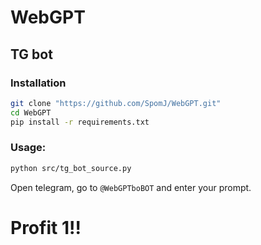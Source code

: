 # WebGPT

## TG bot

### Installation

```sh
git clone "https://github.com/SpomJ/WebGPT.git"
cd WebGPT
pip install -r requirements.txt
```

### Usage:

```sh
python src/tg_bot_source.py
```


Open telegram, go to `@WebGPTboBOT` and enter your prompt.


# Profit 1!!